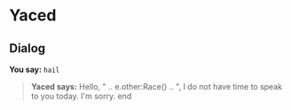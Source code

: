 # Yaced


## Dialog

**You say:** `hail`



>**Yaced says:** Hello, " .. e.other:Race() .. ", I do not have time to speak to you today.  I'm sorry.
end
